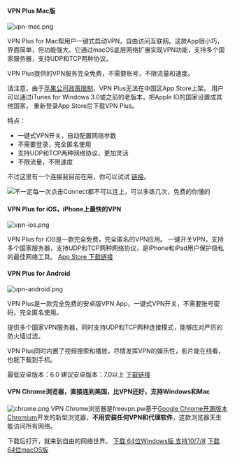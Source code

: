 #### VPN Plus Mac版

![vpn-mac.png](https://upload-images.jianshu.io/upload_images/2230763-e07328bd5dac87f5.png?imageMogr2/auto-orient/strip%7CimageView2/2/w/1240)

VPN Plus for Mac帮用户一键式启动VPN，自由访问互联网。这款App很小巧，界面简单，但功能强大。它通过macOS底层网络扩展实现VPN功能，支持多个国家服务器，支持UDP和TCP两种协议。

VPN Plus提供的VPN服务完全免费，不需要账号，不限流量和速度。

请注意，由于[苹果公司政策限制]()，VPN Plus无法在中国区App Store上架。 用户可以通过iTunes for Windows 3.0或之前的老版本，把Apple ID的国家设置成其他国家， 重新登录App Store后下载VPN Plus。

特点：
- 一键式VPN开关，自动配置网络参数
- 不需要登录，完全匿名使用
- 支持UDP和TCP两种网络协议，更加灵活
- 不限流量，不限速度

不过这里有一个连接我目前在用，你可以试试 [链接](https://mp.weixin.qq.com/s?__biz=MzUxMjAzMTI4Mw==&mid=2247483836&idx=1&sn=d79f8caa3b83c7b2cf83fcb07bd0ca77&chksm=f96beee0ce1c67f6bb70de4a6b43eac4370c75d8d66fc40f40992e9cd0b4bee731ef4249d109&token=72235434&lang=zh_CN#rd)。

![不一定每一次点击Connect都不可以连上，可以多练几次，免费的你懂的](https://upload-images.jianshu.io/upload_images/2230763-d15c95123f4532cd.gif?imageMogr2/auto-orient/strip)


#### VPN Plus for iOS，iPhone上最快的VPN
![vpn-ios.png](https://upload-images.jianshu.io/upload_images/2230763-77eeddfc26ddea9f.png?imageMogr2/auto-orient/strip%7CimageView2/2/w/1240)

VPN Plus for iOS是一款完全免费，完全匿名的VPN应用。 一键开关VPN，支持多个国家服务器，支持UDP和TCP两种网络协议，是iPhone和iPad用户保护隐私的最佳网络工具。
[App Store 下载链接](https://itunes.apple.com/us/app/vpn-plus-privacy-protector/id1199702014?ls=1&mt=8)


#### VPN Plus for Android

![vpn-android.png](https://upload-images.jianshu.io/upload_images/2230763-9508aa16fad3eb58.png?imageMogr2/auto-orient/strip%7CimageView2/2/w/1240)

VPN Plus是一款完全免费的安卓版VPN App，一键式VPN开关，不需要账号密码，完全匿名使用。

提供多个国家VPN服务器，同时支持UDP和TCP两种连接模式，能够应对严厉的防火墙过滤。

VPN Plus同时内置了视频搜索和播放，尽情发挥VPN的娱乐性，影片能在线看，也能下载到手机。

最低安卓版本：6.0
建议安卓版本：7.0以上
[下载链接](http://167.99.163.129/vpn-plus.apk)


#### VPN Chrome浏览器，直接连到美国，比VPN还好，支持Windows和Mac
![chrome.png](https://upload-images.jianshu.io/upload_images/2230763-f3f0de8ea1a6b070.png?imageMogr2/auto-orient/strip%7CimageView2/2/w/1240)
VPN Chrome浏览器是freevpn.pw基于[Google Chrome开源版本Chromium](https://www.chromium.org/)开发的新型浏览器，**不用安装任何VPN和代理软件**，这款浏览器天生能访问所有网络。

下载后打开，就来到自由的网络世界。
[下载 64位Windows版 支持10/7/8](https://github.com/tigeruk/vpn-android/releases/download/18.5.0/vpn-plus.apk)
[下载 64位macOS版](https://github.com/tigeruk/vpn-android/releases/download/18.5.0/vpn-plus.apk)


















